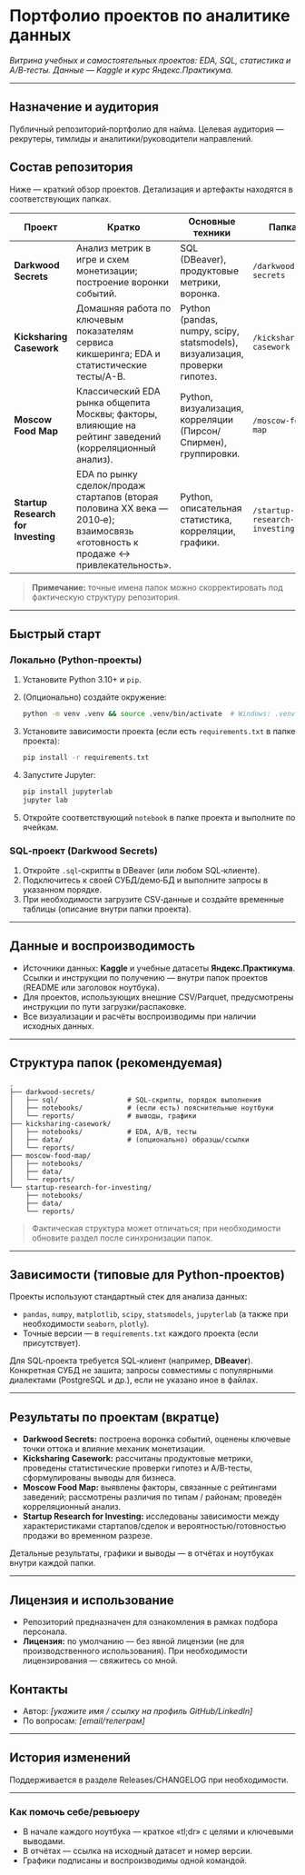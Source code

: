 # Портфолио проектов по аналитике данных

*Витрина учебных и самостоятельных проектов: EDA, SQL, статистика и A/B‑тесты. Данные — Kaggle и курс Яндекс.Практикума.*

---

## Назначение и аудитория

Публичный репозиторий‑портфолио для найма. Целевая аудитория — рекрутеры, тимлиды и аналитики/руководители направлений.

## Состав репозитория

Ниже — краткий обзор проектов. Детализация и артефакты находятся в соответствующих папках.

| Проект                             | Кратко                                                                                                                           | Основные техники                                                            | Папка                             |
| ---------------------------------- | -------------------------------------------------------------------------------------------------------------------------------- | --------------------------------------------------------------------------- | --------------------------------- |
| **Darkwood Secrets**               | Анализ метрик в игре и схем монетизации; построение воронки событий.                                                             | SQL (DBeaver), продуктовые метрики, воронка.                                | `/darkwood-secrets`               |
| **Kicksharing Casework**           | Домашняя работа по ключевым показателям сервиса кикшеринга; EDA и статистические тесты/A-B.                                      | Python (pandas, numpy, scipy, statsmodels), визуализация, проверки гипотез. | `/kicksharing-casework`           |
| **Moscow Food Map**                | Классический EDA рынка общепита Москвы; факторы, влияющие на рейтинг заведений (корреляционный анализ).                          | Python, визуализация, корреляции (Пирсон/Спирмен), группировки.             | `/moscow-food-map`                |
| **Startup Research for Investing** | EDA по рынку сделок/продаж стартапов (вторая половина XX века — 2010‑е); взаимосвязь «готовность к продаже ↔ привлекательность». | Python, описательная статистика, корреляции, графики.                       | `/startup-research-for-investing` |

> **Примечание:** точные имена папок можно скорректировать под фактическую структуру репозитория.

---

## Быстрый старт

### Локально (Python‑проекты)

1. Установите Python 3.10+ и `pip`.
2. (Опционально) создайте окружение:

   ```bash
   python -m venv .venv && source .venv/bin/activate  # Windows: .venv\Scripts\activate
   ```
3. Установите зависимости проекта (если есть `requirements.txt` в папке проекта):

   ```bash
   pip install -r requirements.txt
   ```
4. Запустите Jupyter:

   ```bash
   pip install jupyterlab
   jupyter lab
   ```
5. Откройте соответствующий `notebook` в папке проекта и выполните по ячейкам.

### SQL‑проект (Darkwood Secrets)

1. Откройте `.sql`‑скрипты в DBeaver (или любом SQL‑клиенте).
2. Подключитесь к своей СУБД/демо‑БД и выполните запросы в указанном порядке.
3. При необходимости загрузите CSV‑данные и создайте временные таблицы (описание внутри папки проекта).

---

## Данные и воспроизводимость

* Источники данных: **Kaggle** и учебные датасеты **Яндекс.Практикума**. Ссылки и инструкции по получению — внутри папок проектов (README или заголовок ноутбука).
* Для проектов, использующих внешние CSV/Parquet, предусмотрены инструкции по пути загрузки/распаковке.
* Все визуализации и расчёты воспроизводимы при наличии исходных данных.

---

## Структура папок (рекомендуемая)

```
.
├── darkwood-secrets/
│   ├── sql/                 # SQL-скрипты, порядок выполнения
│   ├── notebooks/           # (если есть) пояснительные ноутбуки
│   └── reports/             # выводы, графики
├── kicksharing-casework/
│   ├── notebooks/           # EDA, A/B, тесты
│   ├── data/                # (опционально) образцы/ссылки
│   └── reports/
├── moscow-food-map/
│   ├── notebooks/
│   ├── data/
│   └── reports/
└── startup-research-for-investing/
    ├── notebooks/
    ├── data/
    └── reports/
```

> Фактическая структура может отличаться; при необходимости обновите раздел после синхронизации папок.

---

## Зависимости (типовые для Python‑проектов)

Проекты используют стандартный стек для анализа данных:

* `pandas`, `numpy`, `matplotlib`, `scipy`, `statsmodels`, `jupyterlab` (а также при необходимости `seaborn`, `plotly`).
* Точные версии — в `requirements.txt` каждого проекта (если присутствует).

Для SQL‑проекта требуется SQL‑клиент (например, **DBeaver**). Конкретная СУБД не зашита; запросы совместимы с популярными диалектами (PostgreSQL и др.), если не указано иное в файлах.

---

## Результаты по проектам (вкратце)

* **Darkwood Secrets:** построена воронка событий, оценены ключевые точки оттока и влияние механик монетизации.
* **Kicksharing Casework:** рассчитаны продуктовые метрики, проведены статистические проверки гипотез и A/B‑тесты, сформулированы выводы для бизнеса.
* **Moscow Food Map:** выявлены факторы, связанные с рейтингами заведений; рассмотрены различия по типам / районам; проведён корреляционный анализ.
* **Startup Research for Investing:** исследованы зависимости между характеристиками стартапов/сделок и вероятностью/готовностью продажи во временном разрезе.

Детальные результаты, графики и выводы — в отчётах и ноутбуках внутри каждой папки.

---

## Лицензия и использование

* Репозиторий предназначен для ознакомления в рамках подбора персонала.
* **Лицензия:** по умолчанию — без явной лицензии (не для производственного использования). При необходимости лицензирования — свяжитесь со мной.

## Контакты

* Автор: *\[укажите имя / ссылку на профиль GitHub/LinkedIn]*
* По вопросам: *\[email/телеграм]*

---

## История изменений

Поддерживается в разделе Releases/CHANGELOG при необходимости.

---

### Как помочь себе/ревьюеру

* В начале каждого ноутбука — краткое «tl;dr» с целями и ключевыми выводами.
* В отчётах — ссылка на исходный датасет и номер версии.
* Графики подписаны и воспроизводимы одной командой.
